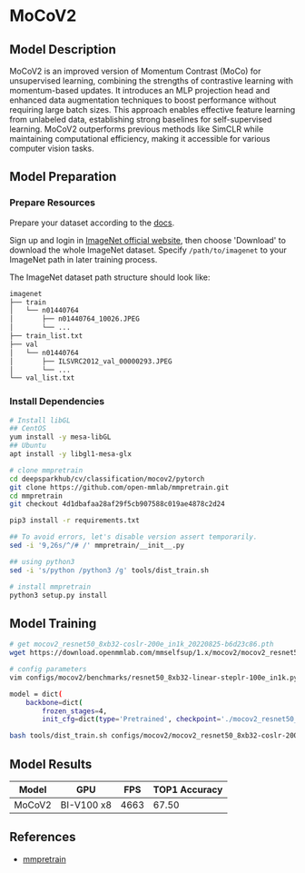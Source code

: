 # MoCoV2

## Model Description

MoCoV2 is an improved version of Momentum Contrast (MoCo) for unsupervised learning, combining the strengths of
contrastive learning with momentum-based updates. It introduces an MLP projection head and enhanced data augmentation
techniques to boost performance without requiring large batch sizes. This approach enables effective feature learning
from unlabeled data, establishing strong baselines for self-supervised learning. MoCoV2 outperforms previous methods
like SimCLR while maintaining computational efficiency, making it accessible for various computer vision tasks.

## Model Preparation

### Prepare Resources

Prepare your dataset according to the [docs](https://mmpretrain.readthedocs.io/en/latest/user_guides/dataset_prepare.html#prepare-dataset).

Sign up and login in [ImageNet official website](https://www.image-net.org/index.php), then choose 'Download' to
download the whole ImageNet dataset. Specify `/path/to/imagenet` to your ImageNet path in later training process.

The ImageNet dataset path structure should look like:

```bash
imagenet
├── train
│   └── n01440764
│       ├── n01440764_10026.JPEG
│       └── ...
├── train_list.txt
├── val
│   └── n01440764
│       ├── ILSVRC2012_val_00000293.JPEG
│       └── ...
└── val_list.txt
```

### Install Dependencies

```bash
# Install libGL
## CentOS
yum install -y mesa-libGL
## Ubuntu
apt install -y libgl1-mesa-glx

# clone mmpretrain
cd deepsparkhub/cv/classification/mocov2/pytorch
git clone https://github.com/open-mmlab/mmpretrain.git
cd mmpretrain
git checkout 4d1dbafaa28af29f5cb907588c019ae4878c2d24

pip3 install -r requirements.txt

## To avoid errors, let's disable version assert temporarily.
sed -i '9,26s/^/# /' mmpretrain/__init__.py

## using python3
sed -i 's/python /python3 /g' tools/dist_train.sh

# install mmpretrain
python3 setup.py install
```

## Model Training

```bash
# get mocov2_resnet50_8xb32-coslr-200e_in1k_20220825-b6d23c86.pth
wget https://download.openmmlab.com/mmselfsup/1.x/mocov2/mocov2_resnet50_8xb32-coslr-200e_in1k/mocov2_resnet50_8xb32-coslr-200e_in1k_20220825-b6d23c86.pth

# config parameters
vim configs/mocov2/benchmarks/resnet50_8xb32-linear-steplr-100e_in1k.py

model = dict(
    backbone=dict(
        frozen_stages=4,
        init_cfg=dict(type='Pretrained', checkpoint='./mocov2_resnet50_8xb32-coslr-200e_in1k_20220825-b6d23c86.pth', prefix='backbone.')))

bash tools/dist_train.sh configs/mocov2/mocov2_resnet50_8xb32-coslr-200e_in1k.py 8
```

## Model Results

 | Model  | GPU        | FPS  | TOP1 Accuracy |
 |--------|------------|------|---------------|
 | MoCoV2 | BI-V100 x8 | 4663 | 67.50         |

## References

- [mmpretrain](https://github.com/open-mmlab/mmpretrain/)
